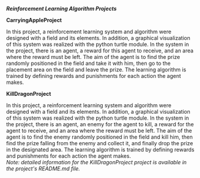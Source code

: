 ***Reinforcement Learning Algorithm Projects***



**CarryingAppleProject**

In this project, a reinforcement learning system and algorithm were designed with a field and its elements. In addition, a graphical visualization of this system was realized with the python turtle module. In the system in the project, there is an agent, a reward for this agent to receive, and an area where the reward must be left. The aim of the agent is to find the prize randomly positioned in the field and take it with him, then go to the placement area on the field and leave the prize. The learning algorithm is trained by defining rewards and punishments for each action the agent makes.


**KillDragonProject**

In this project, a reinforcement learning system and algorithm were designed with a field and its elements. In addition, a graphical visualization of this system was realized with the python turtle module. In the system in the project, there is an agent, an enemy for the agent to kill, a reward for the agent to receive, and an area where the reward must be left. The aim of the agent is to find the enemy randomly positioned in the field and kill him, then find the prize falling from the enemy and collect it, and finally drop the prize in the designated area. The learning algorithm is trained by defining rewards and punishments for each action the agent makes. <br />
*Note: detailed information for the KillDragonProject project is available in the project's README.md file.*
